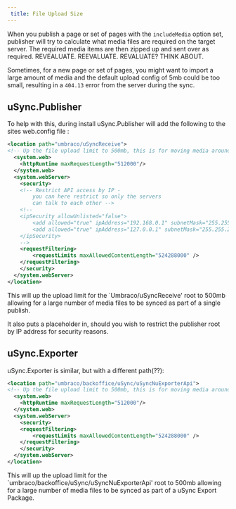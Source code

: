 ```yaml
---
 title: File Upload Size
---
```


When you publish a page or set of pages with the `includeMedia` option set, publisher will try to calculate what media files are required on the target server. The required media items are then zipped up and sent over as required. REVEALUATE. REEVALUATE. REVALUATE? THINK ABOUT.

Sometimes, for a new page or set of pages, you might want to import a large amount of media and the default upload config of 5mb could be too small, resulting in a `404.13` error from the server during the sync.

## uSync.Publisher

To help with this, during install uSync.Publisher will add the following to the sites web.config file :

```xml title="web.config"
<location path="umbraco/uSyncReceive">
<!-- Up the file upload limit to 500mb, this is for moving media around -->
  <system.web>
    <httpRuntime maxRequestLength="512000"/>
  </system.web>
  <system.webServer>
    <security>
    <!-- Restrict API access by IP - 
        you can here restrict so only the servers
        can talk to each other -->
    <!--
    <ipSecurity allowUnlisted="false">
        <add allowed="true" ipAddress="192.168.0.1" subnetMask="255.255.255.0" />
        <add allowed="true" ipAddress="127.0.0.1" subnetMask="255.255.255.0" />
    </ipSecurity>
    -->
    <requestFiltering>
        <requestLimits maxAllowedContentLength="524288000" />
    </requestFiltering>
    </security>
  </system.webServer>
</location>
```

This will up the upload limit for the `Umbraco/uSyncReceive' root to 500mb allowing for a large number of media files to be synced as part of a single publish. 

It also puts a placeholder in, should you wish to restrict the publisher root by IP address for security reasons.

## uSync.Exporter

uSync.Exporter is similar, but with a different path(??):

```xml title="web.config"
<location path="umbraco/backoffice/uSync/uSyncNuExporterApi">
<!-- Up the file upload limit to 500mb, this is for moving media around -->
  <system.web>
    <httpRuntime maxRequestLength="512000"/>
  </system.web>
  <system.webServer>
    <security>
    <requestFiltering>
        <requestLimits maxAllowedContentLength="524288000" />
    </requestFiltering>
    </security>
  </system.webServer>
</location>
```

This will up the upload limit for the `umbraco/backoffice/uSync/uSyncNuExporterApi' root to 500mb allowing for a large number of media files to be synced as part of a uSync Export Package. 